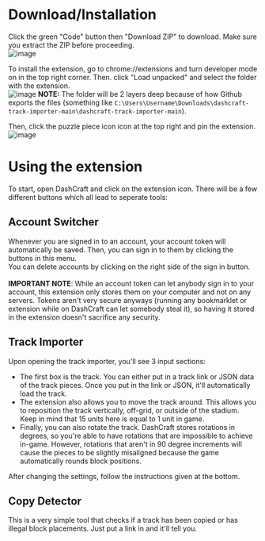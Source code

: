 # Download/Installation
Click the green "Code" button then "Download ZIP" to download. Make sure you extract the ZIP before proceeding.
<br>![image](https://github.com/user-attachments/assets/b2f29210-d2ee-4cfc-b8d8-5225a83b5cbb)

To install the extension, go to chrome://extensions and turn developer mode on in the top right corner. Then. click "Load unpacked" and select the folder with the extension.
<br>![image](https://github.com/user-attachments/assets/e4378cfa-9220-4187-8c51-76f0ddda1995)
**NOTE:** The folder will be 2 layers deep because of how Github exports the files (something like `C:\Users\Username\Downloads\dashcraft-track-importer-main\dashcraft-track-importer-main`).

Then, click the puzzle piece icon icon at the top right and pin the extension.
<br>![image](https://github.com/user-attachments/assets/dd16e018-2998-4a12-8de7-aaa81e6097eb)

# Using the extension
To start, open DashCraft and click on the extension icon. There will be a few different buttons which all lead to seperate tools:

## Account Switcher
Whenever you are signed in to an account, your account token will automatically be saved. Then, you can sign in to them by clicking the buttons in this menu.
<br>You can delete accounts by clicking on the right side of the sign in button.
<br><br>**IMPORTANT NOTE**: While an account token can let anybody sign in to your account, this extension only stores them on your computer and not on any servers. Tokens aren't very secure anyways (running any bookmarklet or extension while on DashCraft can let somebody steal it), so having it stored in the extension doesn't sacrifice any security.

## Track Importer
Upon opening the track importer, you'll see 3 input sections:
- The first box is the track. You can either put in a track link or JSON data of the track pieces. Once you put in the link or JSON, it'll automatically load the track.
- The extension also allows you to move the track around. This allows you to reposition the track vertically, off-grid, or outside of the stadium. Keep in mind that 15 units here is equal to 1 unit in game.
- Finally, you can also rotate the track. DashCraft stores rotations in degrees, so you're able to have rotations that are impossible to achieve in-game. However, rotations that aren't in 90 degree increments will cause the pieces to be slightly misaligned because the game automatically rounds block positions.
<!---->
After changing the settings, follow the instructions given at the bottom.

## Copy Detector
This is a very simple tool that checks if a track has been copied or has illegal block placements. Just put a link in and it'll tell you.
